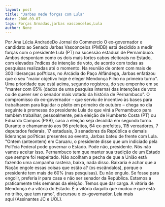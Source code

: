 ```yaml
---
layout: post
title: "Jarbas mede forças com Lula"
date: 2006-09-07
tags: Forças Armadas,jarbas vasconcelos,Lula
author: None
---
```


Por Ana Lúcia AndradeDo Jornal do Commercio
O ex-governador e candidato ao Senado Jarbas Vasconcelos (PMDB) está decidido a medir forças com o presidente Lula (PT) na sucessão estadual de Pernambuco. Ambos despontam como os dois mais fortes cabos eleitorais no Estado, com elevados ?ndices de intenção de voto, de acordo com todas as pesquisas realizadas até o momento. 
Na reunião de ontem com mais de 300 lideranças pol?ticas, no Arcádia do Paço Alfândega, Jarbas enfatizou que o seu \"maior objetivo hoje é eleger Mendonça Filho no primeiro turno\". Uma prioridade que está acima, segundo registrou, do seu empenho em se \"manter com 65% (dados de uma pesquisa interna) das intenções de voto ou de querer ser o senador mais votado da história de Pernambuco\". 
O compromisso do ex-governador – que serviu de incentivo às bases para trabalharem para liquidar o pleito em primeiro de outubro – chega no dia seguinte à promessa do presidente Lula de que virá a Pernambuco para também trabalhar, pessoalmente, pela eleição de Humberto Costa (PT) ou Eduardo Campos (PSB), caso a eleição
 seja decidida em segundo turno. 
Durante o chamamento aos 96 prefeitos, 64 ex-prefeitos, 115 vereadores, 7 deputados federais, 17 estaduais, 3 senadores da República e demais lideranças pol?ticas presentes ao evento, Jarbas bateu de frente com Lula.
\"Ontem (anteontem) em Caruaru, o presidente disse que um indiciado pela Pol?cia Federal pode governar o Estado. Pode não, presidente. Nós não vamos aceitar isso. Pernambuco tem que manter sua tradição de um Estado que sempre foi respeitado. Não acolham a pecha de que a União está fazendo uma campanha rasteira, baixa, nada disso. Baixaria é achar que a Nação engole essas coisas que estão a? (os escândalos), porque o presidente tem mais de 60% (nas pesquisas). Eu não engulo. Se fosse para engolir, preferia ir para casa e não ser senador da República. Estamos a praticamente três semanas da eleição. Temos que dar carga. A vitória de Mendonça é a vitória do Estado. É a vitória daquilo que mudou e que está no trilho, que tem rumo\", discursou o ex-governador.
Leia mais aqui&nbsp;(Assinantes JC e UOL). 